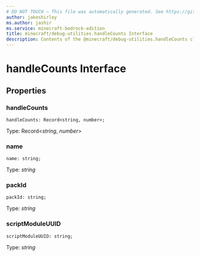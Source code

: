 ```yaml
---
# DO NOT TOUCH — This file was automatically generated. See https://github.com/mojang/minecraftapidocsgenerator to modify descriptions, examples, etc.
author: jakeshirley
ms.author: jashir
ms.service: minecraft-bedrock-edition
title: minecraft/debug-utilities.handleCounts Interface
description: Contents of the @minecraft/debug-utilities.handleCounts class.
---
```

# handleCounts Interface

## Properties

### **handleCounts**
`handleCounts: Record<string, number>;`

Type: Record<*string*, *number*>

### **name**
`name: string;`

Type: *string*

### **packId**
`packId: string;`

Type: *string*

### **scriptModuleUUID**
`scriptModuleUUID: string;`

Type: *string*
